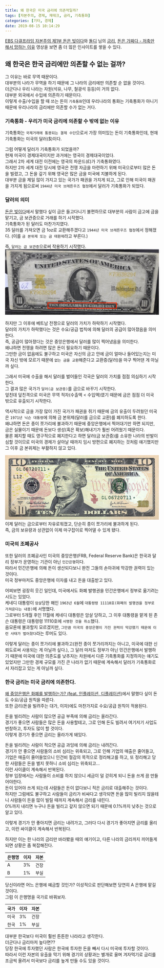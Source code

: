 ```yaml
---
title: 왜 한국은 미국 금리에 의존적일까?
tags: [자본주의, 경제, 재테크, 금리, 기축통화]
categories: [기타, 경제]
date: 2019-08-15 10:14:29
---
```


[EBS 다큐프라임 자본주의 제1부 돈은 빚이다](https://youtu.be/0LYMTsj_eqc?t=3022)와
[돌디](https://www.youtube.com/channel/UClmxSq4_kJfLtyIY7TycFfw) 님의 [금리](https://youtu.be/LzpNvyvTmIE), [돈은 가짜다 - 저축만 해서 망하는 이유](https://youtu.be/jqeXqLJMYl0?t=590) 영상을 보면 좀 더 많은 인사이트를 쌓을 수 있다.

## 왜 한국은 한국 금리에만 의존할 수 없는 걸까?
그 이유는 바로 무역 때문이다.  
대부분의 나라가 무역을 하기 때문에 그 나라의 금리에만 의존할 순 없을 것이다.  
더군다나 우리 나라는 자원(석유, 나무, 철광석 등등)이 거의 없다.  
대부분 외국에서 수입에 의존하기 때문이다.  
이렇게 수출/수입을 할 때 쓰는 돈이 `기축통화`인데 우리나라의 통화는 기축통화가 아니기 때문에 우리나라의 금리에만 의존할 수가 없는 거다.

### 기축통화 - 우리가 미국 금리에 의존할 수 밖에 없는 이유
기축통화는 `국제거래에 통용되는 결제 수단`으로서 가장 의미있는 돈이 기축통화인데, 현재 기축통화는 미국의 달러($)이다.  

그럼 어떻게 달러가 기축통화가 되었을까?  
현재 미국이 경제대국이지만 과거에는 영국이 경제대국이었다.  
그래서 2차 세계 대전 이전에는 영국의 파운드(£)가 기축통화였다.  
하지만 2차 세계 대전 당시에 영국은 전쟁 자금을 마련하기 위해 미국으로부터 많은 돈을 빌렸고,
그 돈을 갚기 위해 영국은 많은 금을 미국에 지불하게 된다.  
대부분 금을 제일 많이 가지고 있는 국가가 패권을 가지게 되고, 그로 인해 미국이 패권을 가지게 됨으로써 `1944년 미국 브레튼우즈 협정`에서 달러가 기축통화가 되었다.

### 달러의 의미
[돈은 빚이다](/2019/08/15/money-is-debt#최초의-은행)에서 말했다 싶이 금은 들고다니기 불편하므로 대부분의 사람이 금고에 금을 맡기고, 금 보관증으로 거래를 하기 시작했다.  
기축통화가 된 달러도 마찬가지였다.  
35 달러를 가져오면 금 1oz로 교환해주겠다고 `1944년 미국 브레튼우즈 협정`에서 정해졌다. (이를 `금 본위제 또는 금 태환제`라고 부른다.)
  
즉, `달러는 금 보관증`으로써 작용하기 시작했다. 
![TEN DOLLARS IN GOLD COIN이라는 문구를 주목해라.](why-korea-depends-on-interest-rate-us/dollar-in-past.jpeg)

하지만 그 이후에 베트남 전쟁으로 달러의 가치가 하락하기 시작했다.  
달러의 가치가 하락했다는 것은 수요/공급 법칙에 의해 달러의 공급이 많아졌음을 의미한다.  
즉, 공급이 많아졌다는 것은 중앙은행에서 달러를 많이 찍어냈음을 의미한다.  
왜냐하면 전쟁을 하려면 많은 돈이 필요하기 때문이다.  
그만한 금이 없음에도 불구하고 미국은 자신의 금고 안에 금이 얼마나 들어있는지는 미국 자신 밖에 모르기 때문에 `없는 금을 교환`해준다고 교환증(달러)을 마구 찍어댄 게 아닐까 싶다.

그래서 미국에 수출을 해서 달러를 벌어들인 각국은 달러의 가치를 점점 의심하기 시작한다.  
그 결과 많은 국가가 `달러(금 보관증)`를 금으로 바꾸기 시작한다.  
엎친데 덮친격으로 미국은 무역 적자(수출액 < 수입액)였기 때문에 금은 점점 더 미국 밖으로 유출되기 시작한다.  

역사적으로 금을 가장 많이 가진 국가가 패권을 쥐기 때문에 금의 유출이 두려웠던 미국은 `1971년 닉슨 대통령`에 의해 금 본위제(달러를 금으로 교환)를 폐지하도록 한다.  
왜냐하면 돈은 종이 쪼가리에 불과하기 때문에 중앙은행에서 찍어대기만 하면 되지만, 금은 실물이기 때문에 돈보다 생성(혹은 확보)해내기가 훨씬 어려웠기 때문이다.  
물론 폐지할 때도 영구적으로 폐지한다고 하면 달러(금 보관증)를 소유한 나라의 반발이 심할 것이므로 미국의 경제가 살아날 때까지 임시 방편으로 폐지하는 것처럼 얘기했지만 그 이후 금 본위제는 부활하지 않고 있다.

![1971년 이후의 달러는 GOLD와 관련된 문구가 어디에도 적혀있지 않다.](why-korea-depends-on-interest-rate-us/dollar-in-present.jpg)  
이제 달러는 금으로부터 자유로워졌고, 단순히 종이 쪼가리에 불과하게 된다.  
즉, 금의 보유량과 상관없이 이제 마구잡이로 찍어댈 수 있게 됐다.

### 미국의 조폐공사
또한 달러의 조폐공사인 미국의 중앙은행(FRB, Federal Reserve Bank)은 한국과 달리 정부가 운영하는 기관이 아닌 `민간은행`이다.  
따라서 민간은행에 의해 돈이 생산되다보니 완전 그들의 손아귀에 막강한 권력이 있는 것이다.  
미국 정부마저도 중앙은행에 이자를 내고 돈을 대출받고 있다.  

어찌보면 굉장히 웃긴 일인데, 미국에서도 화폐 발행권을 민간은행에서 정부로 옮기려는 시도는 있었다.  
케네디 대통령이 `암살`당한 해인 `1963년 6월`에 `대통령령 11110호(화폐의 발행권을 정부로 가져온다는 내용)`에 서명했다.  
그로부터 5개월 후인 11월에 케네디 대통령은 암살 당하고, 그 이후 대통령을 맡게 된 존슨 대통령은 대통령령 11110호에 `서명한 것을 취소`했다.  
음모론에 불과할지 모르겠지만, `그만큼 미국의 중앙은행이 가진 권력이 막강했기 때문에 이런 사태가 벌어졌다`라는 루머도 있다.

이렇게 달러는 종이 쪼가리에 불과하고(완전 종이 쪼가리까지는 아니고, 미국에 대한 신뢰도로써 사용되는 게 아닐까 싶다.), 그 달러 마저도 정부가 아닌 민간은행에서 발행하기 때문에
미국에 대한 의존도를 낮추자는 차원에서 다른 기축통화를 지정하자는 얘기도 있었지만 그만한 경제 규모를 가진 큰 나라가 없기 때문에 계속해서 달러가 기축통화로서 자리잡고 있는 게 아닐까 싶다.

### 한국 금리는 미국 금리에 의존한다.
[왜 중앙은행은 화폐를 발행하는가? (feat. 인플레이션, 디플레이션)](/2019/08/15/why-central-banks-creates-money/)에서 말했다 싶이 돈도 수요/공급 원칙을 따른다.  
또한 금리(돈을 빌려주는 대가, 이자)에도 마찬가지로 수요/공급 원칙이 적용된다.  

돈을 빌리려는 사람이 많으면 공급 부족에 의해 금리는 올라간다.  
경기가 좋으면 사람들은 많은 돈을 사용할테고, 그로 인해 돈도 빌려서 여기저기 사업도 번창하고, 투자도 많이 할 것이다.  
이렇게 경기가 좋으면 금리는 올라가게 돼있다.
  
돈을 빌리려는 사람이 적으면 공급 과잉에 의해 금리는 내려간다.  
경기가 안 좋으면 사람들의 소비 심리는 위축되고, 그로 인해 기업의 매출은 줄어들고, 기업은 매출이 줄어들었으니 인건비 절감의 목적으로 정리해고를 하고, 또 정리해고 당한 사람들은 돈을 벌지 못하니 소비 심리는 위축되고...  
이런 사이클이 계속해서 반복된다.  
정부 입장에서는 사람들이 소비를 하지 않으니 세금이 덜 걷히게 되니 돈을 쓰게 끔 만들어야한다.  
돈이 있어야 쓰게 되는데 사람들은 돈이 없다보니 적은 금리로 대출해주는 것이다.  
하지만 그럼에도 불구하고 사람들이 금리가 비싸다고 생각되면 돈을 많이 빌리지 않을테니 사람들이 돈을 많이 빌릴 때까지 계속해서 금리를 내린다.  
0%까지 내리면 누구나 돈을 빌리고 갚지 않으면 되기 때문에 0.1%까지 낮추는 것으로 알고 있다.

이렇게 경기가 안 좋아지면 금리는 내려가고, 그러다 다시 경기가 좋아지면 금리를 올리고, 이런 싸이클이 계속해서 반복된다.  

하지만 이는 한 나라의 금리만 바라봤을 때의 얘기이고, 다른 나라의 금리까지 끼어들게 되면 상황은 좀 복잡해진다.  

| 은행명 | 이자 | 자본 |
|--------|------|------|
| A      | 3%   | 건장 |
| B      | 1%   | 부실 |

당신이라면 어느 은행에 예금할 것인가? 이성적으로 판단해보면 당연히 A 은행에 맡길 것이다.  
그럼 이 은행명을 국가로 바꿔보자.

| 국가 | 이자 | 자본 |
|------|------|------|
| 미국 | 3%   | 건장 |
| 한국 | 1%   | 부실 |

대부분 한국보다 미국이 훨씬 튼튼한 나라라고 생각한다.  
더군다나 금리마저 높다면??  
당장 한국에 투자했던 사람은 한국에 투자한 돈을 빼서 다시 미국에 투자할 것이다.  
따라서 이런 자본의 유출을 막기 위해 경기의 상황과는 별개로 울며 겨자먹기로 금리를 조금씩 올려서 미국보다 금리를 높게 만들 수도 있을 것이다.
